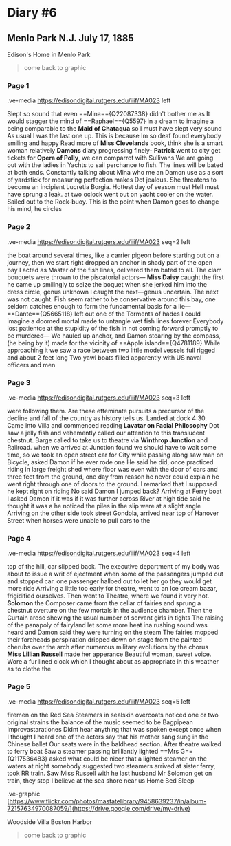 # Diary #6 

## Menlo Park N.J. July 17, 1885

Edison's Home in Menlo Park 

> come back to graphic 

### Page 1

.ve-media https://edisondigital.rutgers.edu/iiif/MA023 left

Slept so sound that even ==Mina=={Q22087338} didn't bother me as It would stagger the mind of ==Raphael=={Q5597} in a dream to imagine a being comparable to the **Maid of Chataqua** so I must have slept very sound As usual I was the last one up. This is because Im so deaf found everybody smiling and happy Read more of **Miss Clevelands** book, think she is a smart woman relatively **Damons** diary progressing finely- **Patrick** went to city get tickets for **Opera of Polly**, we can comparrot with Sullivans We are going out with the ladies in Yachts to sail perchance to fish. The lines will be bated at both ends. Constantly talking about Mina who me an Damon use as a sort of yardstick for measuring perfection makes Dot jealous. She threatens to become an incipient Lucretia Borgia. Hottest day of season must Hell must have sprung a leak. at two oclock went out on yacht cooler on the water. Sailed out to the Rock-buoy. This is the point when Damon goes to change his mind, he circles

### Page 2

.ve-media https://edisondigital.rutgers.edu/iiif/MA023 seq=2 left

the boat around several times, like a carrier pigeon before starting out on a journey, then we start right dropped an anchor in shady part of the open bay I acted as Master of the fish lines, delivered them bated to all. The clam bouquets were thrown to the piscatorial actors— **Miss Daisy** caught the first he came up smilingly to seize the boquet when she jerked him into the dress circle, genus unknown I caught the next—genus uncertain. The next was not caught. Fish seem rather to be conservative around this bay, one seldom catches enough to form the fundamental basis for a lie— ==Dante=={Q5665118} left out one of the Torments of hades I could imagine a doomed mortal made to untangle wet fish lines forever Everybody lost patientce at the stupidity of the fish in not coming forward promptly to be murdered— We hauled up anchor, and Damon stearing by the compass, (he being by it) made for the vicinity of ==Apple island=={Q4781189} While approaching it we saw a race between two little model vessels full rigged and about 2 feet long Two yawl boats filled apparently with US naval officers and men

### Page 3

.ve-media https://edisondigital.rutgers.edu/iiif/MA023 seq=3 left

were following them. Are these effeminate pursuits a precursor of the decline and fall of the country as history tells us. Landed at dock 4:30. Came into Villa and commenced reading **Lavatar on Facial Philosophy** Dot saw a jelly fish and vehemently called our attention to this translucent chestnut. Barge called to take us to theatre via **Winthrop Junction** and Railroad. when we arrived at Junction found we should have to wait some time, so we took an open street car for City while passing along saw man on Bicycle, asked Damon if he ever rode one He said he did, once practiced riding in large freight shed where floor was even with the door of cars and three feet from the ground, one day from reason he never could explain he went right through one of doors to the ground. I remarked that I supposed he kept right on riding No said Damon I jumped back? Arriving at Ferry boat I asked Damon if it was if it was further across River at high tide said he thought it was a he noticed the piles in the slip were at a slight angle Arriving on the other side took street Gondola, arrived near top of Hanover Street when horses were unable to pull cars to the

### Page 4

.ve-media https://edisondigital.rutgers.edu/iiif/MA023 seq=4 left

top of the hill, car slipped back. The executive department of my body was about to issue a writ of ejectment when some of the passengers jumped out and stopped car. one passenger halloed out to let her go they would get more ride Arriving a little too early for theatre, went to an Ice cream bazar, frigidified ourselves. Then went to Theatre, where we found it very hot. **Solomon** the Composer came from the cellar of fairies and sprung a chestnut overture on the few mortals in the audience chamber. Then the Curtain arose shewing the usual number of servant girls in tights The raising of the panapoly of fairyland let some more heat ina rushing sound was heard and Damon said they were turning on the steam The fairies mopped their foreheads perspiration dripped down on stage from the painted cherubs over the arch after numerous military evolutions by the chorus **Miss Lillian Russell** made her apperance Beautiful woman, sweet voice. Wore a fur lined cloak which I thought about as appropriate in this weather as to clothe the

### Page 5

.ve-media https://edisondigital.rutgers.edu/iiif/MA023 seq=5 left

 firemen on the Red Sea Steamers in sealskin overcoats noticed one or two original strains the balance of the music seemed to be Bagpipean Improvastarationes Didnt hear anything that was spoken except once when I thought I heard one of the actors say that his mother sang sung in the Chinese ballet Our seats were in the baldhead section. After theatre walked to ferry boat Saw a steamer passing brilliantly lighted ==Mrs G=={Q117536483} asked what could be nicer that a lighted steamer on the waters at night somebody suggested two steamers arrived at sister ferry, took RR train. Saw Miss Russell with he last husband Mr Solomon get on train, they stop I believe at the sea shore near us Home Bed Sleep

.ve-graphic [https://www.flickr.com/photos/mastatelibrary/9458639237/in/album-72157634970087059/](https://drive.google.com/drive/my-drive) 

Woodside Villa Boston Harbor 

> come back to graphic 